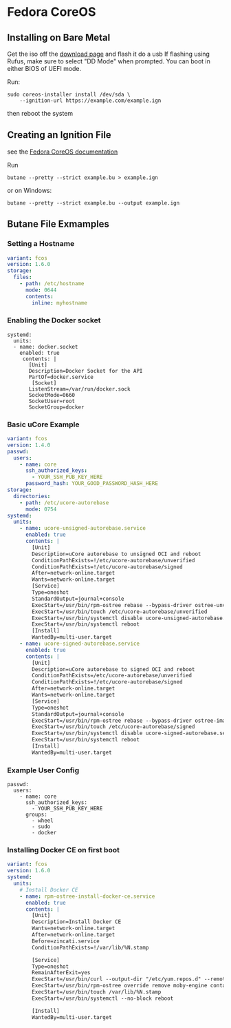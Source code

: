 # Fedora CoreOS

## Installing on Bare Metal
Get the iso off the [download page](https://fedoraproject.org/coreos/download/?stream=stable#baremetal) and flash it do a usb
If flashing using Rufus, make sure to select "DD Mode" when prompted. You can boot in either BIOS of UEFI mode.

Run:
```terminal
sudo coreos-installer install /dev/sda \
    --ignition-url https://example.com/example.ign
```
then reboot the system


## Creating an Ignition File
see the [Fedora CoreOS documentation](https://docs.fedoraproject.org/en-US/fedora-coreos/producing-ign/)

Run 
```
butane --pretty --strict example.bu > example.ign
```
or on Windows:
```
butane --pretty --strict example.bu --output example.ign
```

## Butane File Exmamples
### Setting a Hostname
```yaml
variant: fcos
version: 1.6.0
storage:
  files:
    - path: /etc/hostname
      mode: 0644
      contents:
        inline: myhostname
```

### Enabling the Docker socket
```
systemd:
  units:
  - name: docker.socket
    enabled: true
     contents: |
       [Unit]
       Description=Docker Socket for the API
       PartOf=docker.service
        [Socket]
       ListenStream=/var/run/docker.sock
       SocketMode=0660
       SocketUser=root
       SocketGroup=docker
```

### Basic uCore Example 
```yaml
variant: fcos
version: 1.4.0
passwd:
  users:
    - name: core
      ssh_authorized_keys:
        - YOUR_SSH_PUB_KEY_HERE
      password_hash: YOUR_GOOD_PASSWORD_HASH_HERE
storage:
  directories:
    - path: /etc/ucore-autorebase
      mode: 0754
systemd:
  units:
    - name: ucore-unsigned-autorebase.service
      enabled: true
      contents: |
        [Unit]
        Description=uCore autorebase to unsigned OCI and reboot
        ConditionPathExists=!/etc/ucore-autorebase/unverified
        ConditionPathExists=!/etc/ucore-autorebase/signed
        After=network-online.target
        Wants=network-online.target
        [Service]
        Type=oneshot
        StandardOutput=journal+console
        ExecStart=/usr/bin/rpm-ostree rebase --bypass-driver ostree-unverified-registry:ghcr.io/ublue-os/ucore:stable
        ExecStart=/usr/bin/touch /etc/ucore-autorebase/unverified
        ExecStart=/usr/bin/systemctl disable ucore-unsigned-autorebase.service
        ExecStart=/usr/bin/systemctl reboot
        [Install]
        WantedBy=multi-user.target
    - name: ucore-signed-autorebase.service
      enabled: true
      contents: |
        [Unit]
        Description=uCore autorebase to signed OCI and reboot
        ConditionPathExists=/etc/ucore-autorebase/unverified
        ConditionPathExists=!/etc/ucore-autorebase/signed
        After=network-online.target
        Wants=network-online.target
        [Service]
        Type=oneshot
        StandardOutput=journal+console
        ExecStart=/usr/bin/rpm-ostree rebase --bypass-driver ostree-image-signed:docker://ghcr.io/ublue-os/ucore:stable
        ExecStart=/usr/bin/touch /etc/ucore-autorebase/signed
        ExecStart=/usr/bin/systemctl disable ucore-signed-autorebase.service
        ExecStart=/usr/bin/systemctl reboot
        [Install]
        WantedBy=multi-user.target
```

### Example User Config 
```
passwd:
  users:
    - name: core
      ssh_authorized_keys:
        - YOUR_SSH_PUB_KEY_HERE
      groups:
        - wheel
        - sudo
        - docker
```

### Installing Docker CE on first boot
```yaml
variant: fcos
version: 1.6.0
systemd:
  units:
    # Install Docker CE
    - name: rpm-ostree-install-docker-ce.service
      enabled: true
      contents: |
        [Unit]
        Description=Install Docker CE
        Wants=network-online.target
        After=network-online.target
        Before=zincati.service
        ConditionPathExists=!/var/lib/%N.stamp

        [Service]
        Type=oneshot
        RemainAfterExit=yes
        ExecStart=/usr/bin/curl --output-dir "/etc/yum.repos.d" --remote-name https://download.docker.com/linux/fedora/docker-ce.repo
        ExecStart=/usr/bin/rpm-ostree override remove moby-engine containerd runc docker-cli --install docker-ce
        ExecStart=/usr/bin/touch /var/lib/%N.stamp
        ExecStart=/usr/bin/systemctl --no-block reboot

        [Install]
        WantedBy=multi-user.target
```